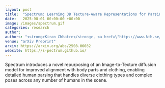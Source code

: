 ```yaml
---
layout: post
title:  "Spectrum: Learning 3D Texture-Aware Representations for Parsing Diverse Human Clothing and Body Parts"
date:   2025-08-01 00:00:00 +00:00
image: /images/spectrum.gif
categories: research
author: 
authors: "<strong>Kiran Chhatre</strong>, <a href=\"https://www.kth.se/profile/chpeters\">Christopher Peters</a>, <a href=\"https://karanams.github.io/\">Srikrishna Karanam</a>"
venue: "arXiv Preprint"
arxiv: https://arxiv.org/abs/2508.06032
website: https://s-pectrum.github.io/
---
```

Spectrum introduces a novel repurposing of an Image-to-Texture diffusion model for improved alignment with body parts and clothing, enabling detailed human parsing that handles diverse clothing types and complex poses across any number of humans in the scene.
